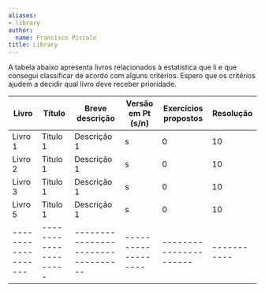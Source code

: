 ```yaml
---
aliases:
- library
author:
  name: Francisco Piccolo
title: Library
---
```


A tabela abaixo apresenta livros relacionados à estatística que li e que consegui classificar de acordo com alguns critérios. Espero que os critérios ajudem a decidir qual livro deve receber prioridade.

|Livro              |Título               |Breve descrição                   |Versão em Pt (s/n) |Exercícios propostos  |Resolução  |
|-------------------|---------------------|----------------------------------|-------------------|----------------------|-----------|
|Livro 1            |Titulo 1             |Descrição 1                       |s                  |0                     |10         |
|Livro 2            |Titulo 1             |Descrição 1                       |s                  |0                     |10         |
|Livro 3            |Titulo 1             |Descrição 1                       |s                  |0                     |10         |
|Livro 5            |Titulo 1             |Descrição 1                       |s                  |0                     |10         |
|-------------------|---------------------|----------------------------------|-------------------|----------------------|-----------|